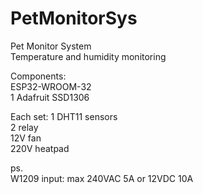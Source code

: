 # PetMonitorSys
Pet Monitor System<br>
Temperature and humidity monitoring

Components:<br>
ESP32-WROOM-32<br>
1 Adafruit SSD1306<br>

Each set:
1 DHT11 sensors<br>
2 relay<br>
12V fan<br>
220V heatpad<br>

ps.<br>
W1209 input: max 240VAC 5A or 12VDC 10A<br>
